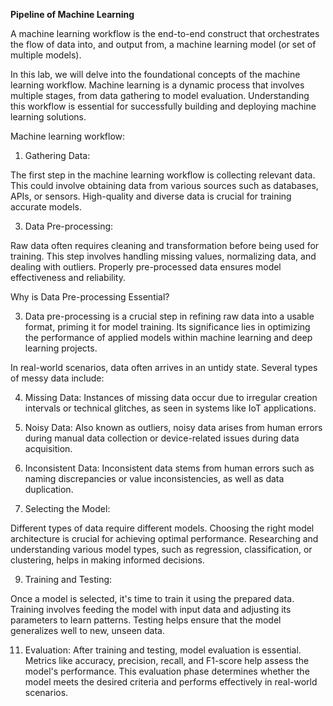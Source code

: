 **Pipeline of Machine Learning**

A machine learning workflow is the end-to-end construct that orchestrates the flow of data into, and output from, a machine learning model (or set of multiple models).

In this lab, we will delve into the foundational concepts of the machine learning workflow. Machine learning is a dynamic process that involves multiple stages, from data gathering to model evaluation. Understanding this workflow is essential for successfully building and deploying machine learning solutions.

Machine learning workflow:

1. Gathering Data:
   
The first step in the machine learning workflow is collecting relevant data. This could involve obtaining data from various sources such as databases, APIs, or sensors. High-quality and diverse data is crucial for training accurate models.

3. Data Pre-processing:
   
Raw data often requires cleaning and transformation before being used for training. This step involves handling missing values, normalizing data, and dealing with outliers. Properly pre-processed data ensures model effectiveness and reliability.

Why is Data Pre-processing Essential?

3. Data pre-processing is a crucial step in refining raw data into a usable format, priming it for model training. Its significance lies in optimizing the performance of applied models within machine learning and deep learning projects.

In real-world scenarios, data often arrives in an untidy state. Several types of messy data include:

4. Missing Data: Instances of missing data occur due to irregular creation intervals or technical glitches, as seen in systems like IoT applications.

5. Noisy Data: Also known as outliers, noisy data arises from human errors during manual data collection or device-related issues during data acquisition.

6. Inconsistent Data: Inconsistent data stems from human errors such as naming discrepancies or value inconsistencies, as well as data duplication.

7. Selecting the Model:
   
Different types of data require different models. Choosing the right model architecture is crucial for achieving optimal performance. Researching and understanding various model types, such as regression, classification, or clustering, helps in making informed decisions.

9. Training and Testing:
    
Once a model is selected, it's time to train it using the prepared data. Training involves feeding the model with input data and adjusting its parameters to learn patterns. Testing helps ensure that the model generalizes well to new, unseen data.

11. Evaluation:
After training and testing, model evaluation is essential. Metrics like accuracy, precision, recall, and F1-score help assess the model's performance. This evaluation phase determines whether the model meets the desired criteria and performs effectively in real-world scenarios.

